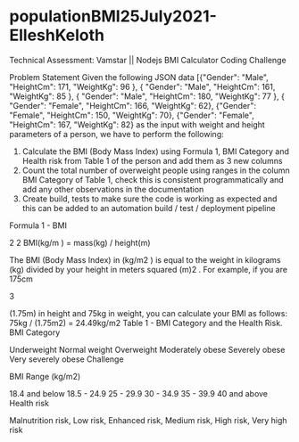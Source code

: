 # populationBMI25July2021-ElleshKeloth
Technical Assessment: Vamstar || Nodejs BMI Calculator Coding Challenge 

Problem Statement
Given the following JSON data
[{"Gender": "Male", "HeightCm": 171, "WeightKg": 96 }, { "Gender": "Male", "HeightCm": 161, "WeightKg":
85 }, { "Gender": "Male", "HeightCm": 180, "WeightKg": 77 }, { "Gender": "Female", "HeightCm": 166,
"WeightKg": 62}, {"Gender": "Female", "HeightCm": 150, "WeightKg": 70}, {"Gender": "Female",
"HeightCm": 167, "WeightKg": 82} as the input with weight and height parameters of a person,
we have to perform the following:

1) Calculate the BMI (Body Mass Index) using Formula 1, BMI Category and Health
risk from Table 1 of the person and add them as 3 new columns
2) Count the total number of overweight people using ranges in the column BMI
Category of Table 1, check this is consistent programmatically and add any other
observations in the documentation
3) Create build, tests to make sure the code is working as expected and this can be
added to an automation build / test / deployment pipeline

Formula 1 - BMI

2 2 BMI(kg/m ) = mass(kg) / height(m)

The BMI (Body Mass Index) in (kg/m2 ) is equal to the weight in kilograms (kg) divided
by your height in meters squared (m)2 . For example, if you are 175cm

3

(1.75m) in height and 75kg in weight, you can calculate your BMI as follows: 75kg /
(1.75m2) = 24.49kg/m2
Table 1 - BMI Category and the Health Risk.
BMI Category

Underweight Normal weight Overweight Moderately obese Severely obese Very
severely obese
Challenge

BMI Range (kg/m2)

18.4 and below
18.5 - 24.9
25 - 29.9
30 - 34.9
35 - 39.9
40 and above
Health risk

Malnutrition risk, Low risk, Enhanced risk, Medium risk, High risk, Very high risk
